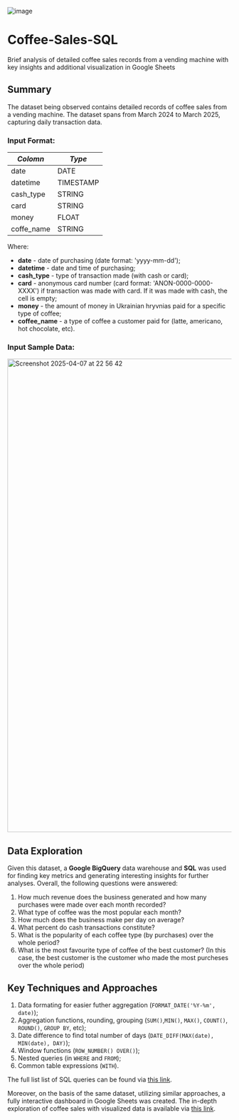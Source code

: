 ![image](https://github.com/user-attachments/assets/5c0321b9-b486-4350-b112-43b359296d39)

# Coffee-Sales-SQL
Brief analysis of detailed coffee sales records from a vending machine with key insights and additional visualization in Google Sheets

## Summary
The dataset being observed contains detailed records of coffee sales from a vending machine. The dataset spans from March 2024 to March 2025, capturing daily transaction data.

### Input Format:
| *Colomn* | *Type* |
| ----------- | ----------- |
| date | DATE |
| datetime | TIMESTAMP |
| cash_type | STRING |
| card | STRING |
| money | FLOAT |
| coffe_name | STRING |

Where:
- **date** - date of purchasing (date format: 'yyyy-mm-dd');
- **datetime** - date and time of purchasing;
- **cash_type** - type of transaction made (with cash or card);
- **card** - anonymous card number (card format: 'ANON-0000-0000-XXXX') if transaction was made with card. If it was made with cash, the cell is empty;
- **money** - the amount of money in Ukrainian hryvnias paid for a specific type of coffee;
- **coffee_name** - a type of coffee a customer paid for (latte, americano, hot chocolate, etc).

### Input Sample Data:
<img width="1061" alt="Screenshot 2025-04-07 at 22 56 42" src="https://github.com/user-attachments/assets/1e02cf3c-5caf-4b67-8107-9b0913c44db8" />

## Data Exploration
Given this dataset, a **Google BigQuery** data warehouse and **SQL** was used for finding key metrics and generating interesting insights for further analyses. Overall, the following questions were answered:
1. How much revenue does the business generated and how many purchases were made over each month recorded?
2. What type of coffee was the most popular each month?
3. How much does the business make per day on average?
4. What percent do cash transactions constitute?
5. What is the popularity of each coffee type (by purchases) over the whole period?
6. What is the most favourite type of coffee of the best customer? (In this case, the best customer is the customer who made the most purcheses over the whole period)

## Key Techniques and Approaches
1. Data formating for easier futher aggregation (`FORMAT_DATE('%Y-%m', date)`);
2. Aggregation functions, rounding, grouping (`SUM()`,`MIN()`, `MAX()`, `COUNT()`, `ROUND()`, `GROUP BY`, etc);
3. Date difference to find total number of days (`DATE_DIFF(MAX(date), MIN(date), DAY)`);
4. Window functions (`ROW_NUMBER() OVER()`);
5. Nested queries (in `WHERE` and `FROM`);
6. Common table expressions (`WITH`).

The full list list of SQL queries can be found via [this link](CoffeeSales_SQL.ipynb).

Moreover, on the basis of the same dataset, utilizing similar approaches, a fully interactive dashboard in Google Sheets was created. The in-depth exploration of coffee sales with visualized data is available via [this link](https://docs.google.com/spreadsheets/d/1pExpI77uPN_4s_CcLldUqN2pxo6pB3kJs7eNnuEgDFs/edit?usp=sharing).
